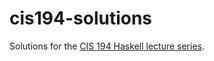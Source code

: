 # cis194-solutions

Solutions for the [CIS 194 Haskell lecture series](https://www.seas.upenn.edu/~cis194/spring13/lectures.html). 

